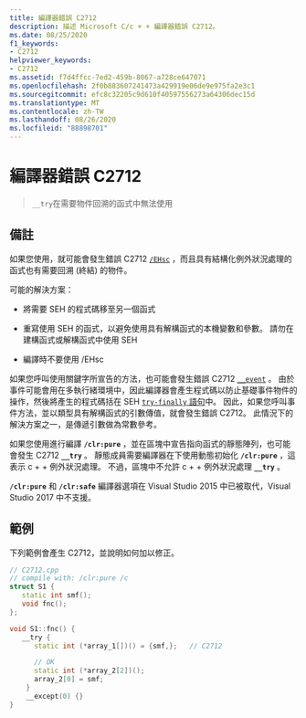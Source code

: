 ```yaml
---
title: 編譯器錯誤 C2712
description: 描述 Microsoft C/c + + 編譯器錯誤 C2712。
ms.date: 08/25/2020
f1_keywords:
- C2712
helpviewer_keywords:
- C2712
ms.assetid: f7d4ffcc-7ed2-459b-8067-a728ce647071
ms.openlocfilehash: 2f0b883607241473a429919e06de9e975fa2e3c1
ms.sourcegitcommit: efc8c32205c9d610f40597556273a64306dec15d
ms.translationtype: MT
ms.contentlocale: zh-TW
ms.lasthandoff: 08/26/2020
ms.locfileid: "88898701"
---
```

# <a name="compiler-error-c2712"></a>編譯器錯誤 C2712

> `__try`在需要物件回溯的函式中無法使用

## <a name="remarks"></a>備註

如果您使用，就可能會發生錯誤 C2712 [`/EHsc`](../../build/reference/eh-exception-handling-model.md) ，而且具有結構化例外狀況處理的函式也有需要回溯 (終結) 的物件。

可能的解決方案：

- 將需要 SEH 的程式碼移至另一個函式

- 重寫使用 SEH 的函式，以避免使用具有解構函式的本機變數和參數。 請勿在建構函式或解構函式中使用 SEH

- 編譯時不要使用 /EHsc

如果您呼叫使用關鍵字所宣告的方法，也可能會發生錯誤 C2712 [`__event`](../../cpp/event.md) 。 由於事件可能會用在多執行緒環境中，因此編譯器會產生程式碼以防止基礎事件物件的操作，然後將產生的程式碼括在 SEH [ `try-finally` 語句](../../cpp/try-finally-statement.md)中。 因此，如果您呼叫事件方法，並以類型具有解構函式的引數傳值，就會發生錯誤 C2712。 此情況下的解決方案之一，是傳遞引數做為常數參考。

如果您使用進行編譯 **`/clr:pure`** ，並在區塊中宣告指向函式的靜態陣列，也可能會發生 C2712 **`__try`** 。 靜態成員需要編譯器在下使用動態初始化 **`/clr:pure`** ，這表示 c + + 例外狀況處理。 不過，區塊中不允許 c + + 例外狀況處理 **`__try`** 。

**`/clr:pure`** 和 **`/clr:safe`** 編譯器選項在 Visual Studio 2015 中已被取代，Visual Studio 2017 中不支援。

## <a name="example"></a>範例

下列範例會產生 C2712，並說明如何加以修正。

```cpp
// C2712.cpp
// compile with: /clr:pure /c
struct S1 {
   static int smf();
   void fnc();
};

void S1::fnc() {
   __try {
      static int (*array_1[])() = {smf,};   // C2712

      // OK
      static int (*array_2[2])();
      array_2[0] = smf;
    }
    __except(0) {}
}
```
